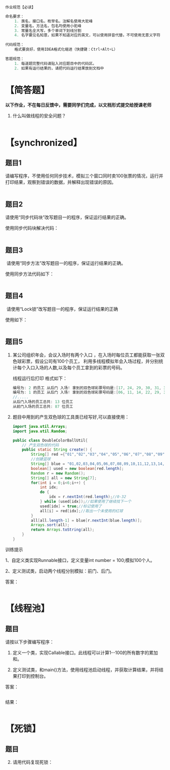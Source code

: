 ```java
作业规范【必读】

命名要求：
	1. 类名，接口名，枚举名，注解名使用大驼峰
	2. 变量名，方法名，包名均使用小驼峰
	3. 常量名全大写，多个单词下划线分割
	4. 名字要见名知意，如果不知道对应的英文，可以使用拼音代替。不可使用无意义字符
  
代码规范：
	格式要良好，使用IDEA格式化缩进（快捷键：Ctrl+Alt+L）
  
答题规范：
	1. 每道题完整代码请贴入对应题目中的代码区。
    2. 如果有运行结果的，请把代码运行结果放到文档中
```



# 【简答题】

**以下作业，不在每日反馈中，需要同学们完成，以文档形式提交给授课老师**

1. 什么叫做线程的安全问题？

   ```java
   
   ```

   



# 【synchronized】

## 题目1

请编写程序，不使用任何同步技术，模拟三个窗口同时卖100张票的情况，运行并打印结果，观察到错误的数据，并解释出现错误的原因。

```java

```



##  题目2

请使用“同步代码块”改写题目一的程序，保证运行结果的正确。

使用同步代码块解决代码：

```java

```



##  题目3

​	 请使用“同步方法”改写题目一的程序，保证运行结果的正确。

使用同步方法代码如下：

```java

```



## 题目4

​	请使用“Lock锁”改写题目一的程序，保证运行结果的正确

使用如下：

```java

```



## 题目5

1. 某公司组织年会，会议入场时有两个入口 ，在入场时每位员工都能获取一张双色球彩票，假设公司有100个员工， 利用多线程模拟年会入场过程，并分别统计每个入口入场的人数,以及每个员工拿到的彩票的号码。

   线程运行后打印 格式如下：

   ~~~java
   编号为: 2 的员工 从后门 入场! 拿到的双色球彩票号码是:[17, 24, 29, 30, 31, 32, 07] 
   编号为: 1 的员工 从后门 入场! 拿到的双色球彩票号码是:[06, 11, 14, 22, 29, 32, 15] 
   //..... 
   从后门入场的员工总共: 13 位员工 
   从前门入场的员工总共: 87 位员工
   ~~~

2. 题目中用到的产生双色球的工具类已经写好,可以直接使用：

   ~~~java
   import java.util.Arrays;
   import java.util.Random;
   
   public class DoubleColorBallUtil{
       // 产生双色球的代码
       public static String create() {
           String[] red ={"01","02","03","04","05","06","07","08","09","10", "11","12","13","14","15","16","17","18","19","20","21","22","23", "24","25","26","27","28","29","30","31","32","33"};
           //创建蓝球
           String[] blue = "01,02,03,04,05,06,07,08,09,10,11,12,13,14,15,16".split(",");
           boolean[] used = new boolean[red.length];
           Random r = new Random();
           String[] all = new String[7];
           for(int i = 0;i<6;i++) {
               int idx;
               do {
                   idx = r.nextInt(red.length);//0‐32
               } while (used[idx]);//如果使用了继续找下一个
               used[idx] = true;//标记使用了
               all[i] = red[idx];//取出一个未使用的红球
           }
           all[all.length-1] = blue[r.nextInt(blue.length)];
           Arrays.sort(all);
           return Arrays.toString(all);
       }
   }
   
   ~~~



训练提示

1、自定义类实现Runnable接口，定义变量int number = 100;模拟100个人。

2、定义测试类，启动两个线程分别模拟：前门、后门。

答案：

```java

```



# 【线程池】

## 题目

请按以下步骤编写程序：

1. 定义一个类，实现Callable接口。此线程可以计算1--100的所有数字的累加和。

2. 定义测试类，和main()方法，使用线程池启动线程，并获取计算结果，并将结果打印到控制台。



答案：

   ```java

   ```



结果：

   ```

   ```



# 【死锁】

## 题目

2. 请用代码复现死锁：

   ```java
   
   ```


